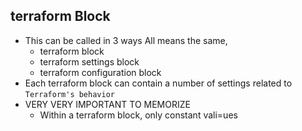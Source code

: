 ## terraform Block
- This can be called in 3 ways All means the same,
    - terraform block 
    - terraform settings block 
    - terraform configuration block
- Each terraform block can contain a number of settings related to `Terraform's behavior`
- VERY VERY IMPORTANT TO MEMORIZE
    - Within a terraform block, only constant vali=ues 